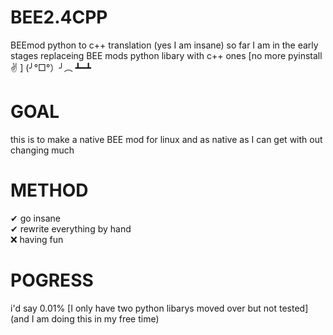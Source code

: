 # BEE2.4CPP
BEEmod python to c++ translation (yes I am insane)
so far I am in the early stages replaceing BEE mods python libary with c++ ones
[no more pyinstall ✌ ] (╯°□°）╯︵ ┻━┻
# GOAL
this is to make a native BEE mod for linux and as native as I can get with out changing much
# METHOD
✔ go insane<br>
✔ rewrite everything by hand<br>
❌ having fun
# POGRESS
i'd say 0.01% [I only have two python libarys moved over but not tested]
(and I am doing this in my free time)
